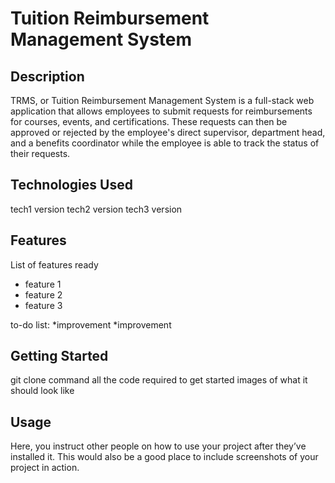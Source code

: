 # Tuition Reimbursement Management System

## Description

TRMS, or Tuition Reimbursement Management System is a full-stack web application that allows employees to submit requests for reimbursements for courses, events, and certifications. These requests can then be approved or rejected by the employee's direct supervisor, department head, and a benefits coordinator while the employee is able to track the status of their requests.

## Technologies Used

tech1 version
tech2 version
tech3 version

## Features

List of features ready
* feature 1
* feature 2
* feature 3

to-do list:
*improvement
*improvement

## Getting Started

git clone command
all the code required to get started 
images of what it should look like

## Usage

Here, you instruct other people on how to use your project after they’ve installed it. This would also be a good place to include screenshots of your project in action.


